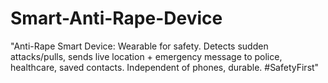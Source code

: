 # Smart-Anti-Rape-Device
"Anti-Rape Smart Device: Wearable for safety. Detects sudden attacks/pulls, sends live location + emergency message to police, healthcare, saved contacts. Independent of phones, durable. #SafetyFirst"
